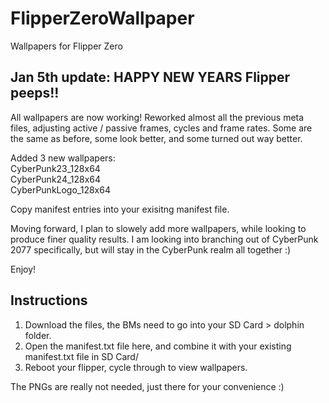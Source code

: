 # FlipperZeroWallpaper
Wallpapers for Flipper Zero

## Jan 5th update:  HAPPY NEW YEARS Flipper peeps!!

All wallpapers are now working!
Reworked almost all the previous meta files, adjusting active / passive frames, cycles and frame rates.  Some are the same as before, some look better, and some turned out way better.  

Added 3 new wallpapers:  
CyberPunk23_128x64  
CyberPunk24_128x64  
CyberPunkLogo_128x64  

Copy manifest entries into your exisitng manifest file.

Moving forward, I plan to slowely add more wallpapers, while looking to produce finer quality results.  I am looking into branching out of CyberPunk 2077 specifically, but will stay in the CyberPunk realm all together :)

Enjoy!


## Instructions
1. Download the files, the BMs need to go into your SD Card > dolphin folder.
2. Open the manifest.txt file here, and combine it with your existing manifest.txt file in SD Card/
3. Reboot your flipper, cycle through to view wallpapers.

The PNGs are really not needed, just there for your convenience :) 
